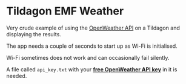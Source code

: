 # Tildagon EMF Weather

Very crude example of using the [OpenWeather API](https://openweathermap.org/current) on a Tildagon and displaying the results.

The app needs a couple of seconds to start up as Wi-Fi is initialised.

Wi-Fi sometimes does not work and can occasionally fail silently.

A file called `api_key.txt` with your [__free OpenWeather API key__](https://openweathermap.org/api) in it is needed.
